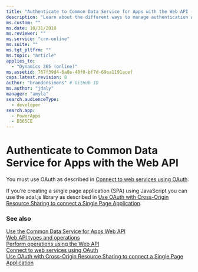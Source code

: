 ```yaml
---
title: "Authenticate to Common Data Service for Apps with the Web API (Common Data Service for Apps)| Microsoft Docs"
description: "Learn about the different ways to manage authentication when using the Web API"
ms.custom: ""
ms.date: 10/31/2018
ms.reviewer: ""
ms.service: "crm-online"
ms.suite: ""
ms.tgt_pltfrm: ""
ms.topic: "article"
applies_to: 
  - "Dynamics 365 (online)"
ms.assetid: 767f39d4-6a8e-48f0-bf7d-69ea1191acef
caps.latest.revision: 8
author: "brandonsimons" # GitHub ID
ms.author: "jdaly"
manager: "amyla"
search.audienceType: 
  - developer
search.app: 
  - PowerApps
  - D365CE
---
```

# Authenticate to Common Data Service for Apps with the Web API


You must use OAuth as described in [Connect to web services using OAuth](../connect-web-services-using-oauth.md).<br />

  
If you’re creating a single page application (SPA) using JavaScript you can use the adal.js library as described in [Use OAuth with Cross-Origin Resource Sharing  to connect a Single Page Application](../oauth-cross-origin-resource-sharing-connect-single-page-application.md).  
  
### See also
 
[Use the Common Data Service for Apps Web API](overview.md)<br />
[Web API types and operations](web-api-types-operations.md)<br />
[Perform operations using the Web API](perform-operations-web-api.md)<br />
[Connect to web services using OAuth](../connect-web-services-using-oauth.md)<br />
[Use OAuth with Cross-Origin Resource Sharing to connect a Single Page Application](../oauth-cross-origin-resource-sharing-connect-single-page-application.md)
